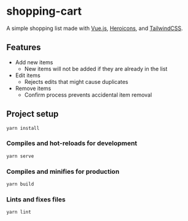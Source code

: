 # shopping-cart

A simple shopping list made with [Vue.js](https://vuejs.org/), [Heroicons](https://github.com/refactoringui/heroicons), and [TailwindCSS](https://tailwindcss.com/).

## Features

* Add new items
  * New items will not be added if they are already in the list
* Edit items
  * Rejects edits that might cause duplicates
* Remove items
  * Confirm process prevents accidental item removal

## Project setup
```
yarn install
```

### Compiles and hot-reloads for development
```
yarn serve
```

### Compiles and minifies for production
```
yarn build
```

### Lints and fixes files
```
yarn lint
```
